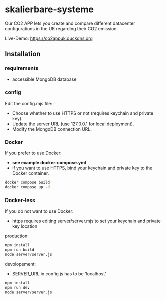 # skalierbare-systeme
Our CO2 APP lets you create and compare different datacenter configurations in the UK regarding their CO2 emission.

Live-Demo: https://co2appuk.duckdns.org

## Installation

### requirements

- accessible MongoDB database

### config

Edit the config.mjs file:
- Choose whether to use HTTPS or not (requires keychain and private key).
- Update the server URL (use 127.0.0.1 for local deployment).
- Modify the MongoDB connection URL.

### Docker
If you prefer to use Docker:
- **see example docker-compose.yml**
- if you want to use HTTPS, bind your keychain and private key to the Docker container.

```sh
docker compose build
docker compose up -d
```

### Docker-less
If you do not want to use Docker:
- https requires editing server/server.mjs to set your keychain and private key location

production:
```sh
npm install
npm run build
node server/server.js
```
devolopement:
- SERVER_URL in config.js has to be 'localhost'
```sh
npm install
npm run dev
node server/server.js
```
